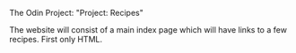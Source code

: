 The Odin Project: "Project: Recipes"

The website will consist of a main index page which will have links to a few recipes.
First only HTML.